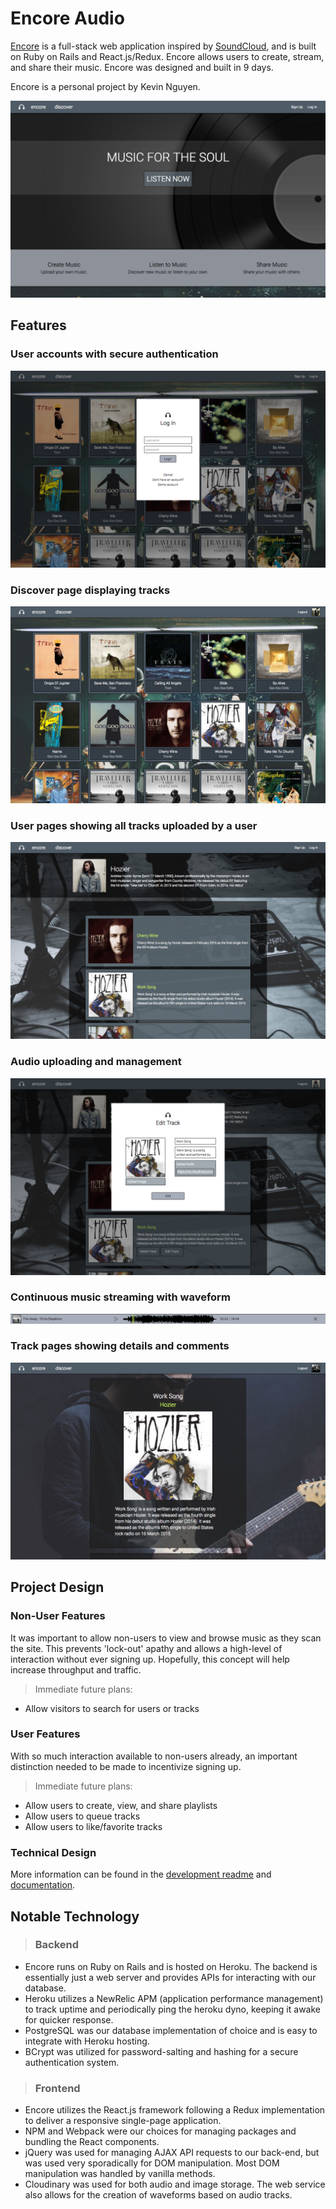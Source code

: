 # Encore Audio

[Encore][encore] is a full-stack web application inspired by [SoundCloud][soundcloud],
and is built on Ruby on Rails and React.js/Redux. Encore allows users to create,
stream, and share their music. Encore was designed and built in 9 days.

Encore is a personal project by Kevin Nguyen.

[encore]: http://www.encore-audio.us
[soundcloud]: http://soundcloud.com

![welcome-sceenshot](./docs/images/welcome.png)

## Features

### User accounts with secure authentication
![login-screenshot](./docs/images/login.png)

### Discover page displaying tracks
![discover-screenshot](./docs/images/discover.png)

### User pages showing all tracks uploaded by a user
![user-screenshot](./docs/images/user.png)

### Audio uploading and management
![track-form-screenshot](./docs/images/track_form.png)

### Continuous music streaming with waveform
![playbar-screenshot](./docs/images/playbar_2.png)

### Track pages showing details and comments
![track-screenshot](./docs/images/track.png)

## Project Design

### Non-User Features
It was important to allow non-users to view and browse music as they
scan the site. This prevents 'lock-out' apathy and allows a high-level
of interaction without ever signing up. Hopefully, this concept will
help increase throughput and traffic.

>Immediate future plans:
- Allow visitors to search for users or tracks

### User Features
With so much interaction available to non-users already, an important
distinction needed to be made to incentivize signing up.

>Immediate future plans:
- Allow users to create, view, and share playlists
- Allow users to queue tracks
- Allow users to like/favorite tracks

### Technical Design

More information can be found in the [development readme](./docs/README.md)
and [documentation](./docs).

## Notable Technology

>### Backend
- Encore runs on Ruby on Rails and is hosted on Heroku. The backend is
essentially just a web server and provides APIs for interacting with
our database.
- Heroku utilizes a NewRelic APM (application performance management) to
track uptime and periodically ping the heroku dyno, keeping it awake for
quicker response.
- PostgreSQL was our database implementation of choice and is easy to
integrate with Heroku hosting.
- BCrypt was utilized for password-salting and hashing for a secure
authentication system.

>### Frontend
- Encore utilizes the React.js framework following a Redux implementation
to deliver a responsive single-page application.
- NPM and Webpack were our choices for managing packages and bundling
the React components.
- jQuery was used for managing AJAX API requests to our back-end, but was
used very sporadically for DOM manipulation. Most DOM manipulation was
handled by vanilla methods.
- Cloudinary was used for both audio and image storage. The web service
also allows for the creation of waveforms based on audio tracks.
